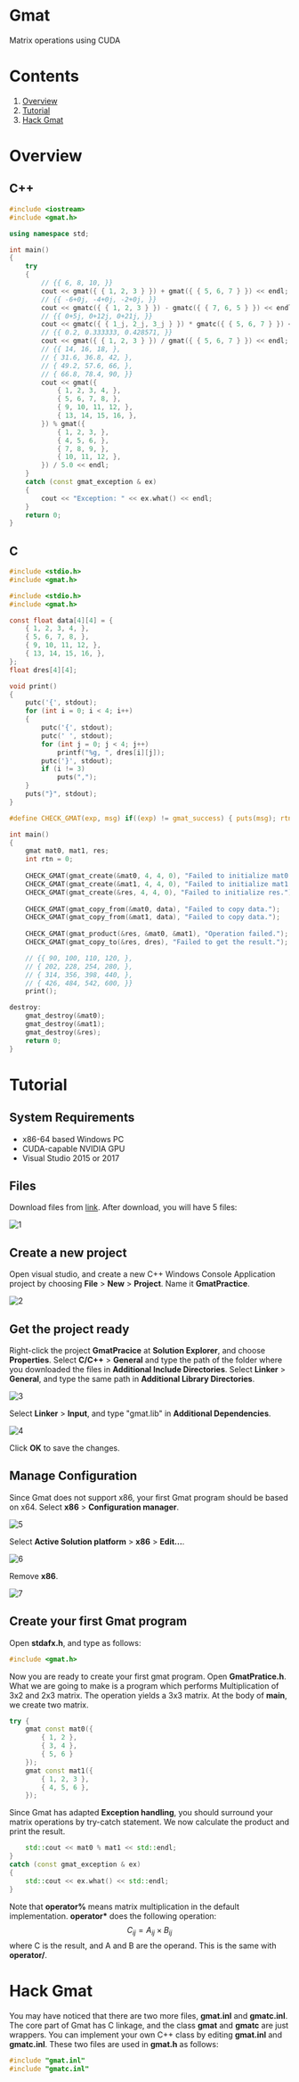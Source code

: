 # Gmat

Matrix operations using CUDA



# Contents

1. [Overview](#overview)
2. [Tutorial](#tutorial)
3. [Hack Gmat](#hack-gmat)

# Overview

## C++

```c++
#include <iostream>
#include <gmat.h>

using namespace std;

int main()
{
	try
    {	
        // {{ 6, 8, 10, }}
        cout << gmat({ { 1, 2, 3 } }) + gmat({ { 5, 6, 7 } }) << endl;
        // {{ -6+0j, -4+0j, -2+0j, }}
        cout << gmatc({ { 1, 2, 3 } }) - gmatc({ { 7, 6, 5 } }) << endl;
        // {{ 0+5j, 0+12j, 0+21j, }}
        cout << gmatc({ { 1_j, 2_j, 3_j } }) * gmatc({ { 5, 6, 7 } }) << endl;
        // {{ 0.2, 0.333333, 0.428571, }}
        cout << gmat({ { 1, 2, 3 } }) / gmat({ { 5, 6, 7 } }) << endl;
        // {{ 14, 16, 18, },
        // { 31.6, 36.8, 42, },
        // { 49.2, 57.6, 66, },
        // { 66.8, 78.4, 90, }}
        cout << gmat({
            { 1, 2, 3, 4, },
            { 5, 6, 7, 8, },
            { 9, 10, 11, 12, },
            { 13, 14, 15, 16, },
        }) % gmat({
            { 1, 2, 3, },
            { 4, 5, 6, },
            { 7, 8, 9, },
            { 10, 11, 12, },
        }) / 5.0 << endl;
    }
    catch (const gmat_exception & ex)
    {
        cout << "Exception: " << ex.what() << endl;
    }
    return 0;
}
```

## C

```c
#include <stdio.h>
#include <gmat.h>

#include <stdio.h>
#include <gmat.h>

const float data[4][4] = {
	{ 1, 2, 3, 4, },
	{ 5, 6, 7, 8, },
	{ 9, 10, 11, 12, },
	{ 13, 14, 15, 16, },
};
float dres[4][4];

void print()
{
	putc('{', stdout);
	for (int i = 0; i < 4; i++)
	{
		putc('{', stdout);
		putc(' ', stdout);
		for (int j = 0; j < 4; j++)
			printf("%g, ", dres[i][j]);
		putc('}', stdout);
		if (i != 3)
			puts(",");
	}
	puts("}", stdout);
}

#define CHECK_GMAT(exp, msg) if((exp) != gmat_success) { puts(msg); rtn = 1; goto destroy; }

int main()
{
	gmat mat0, mat1, res;
	int rtn = 0;
	
	CHECK_GMAT(gmat_create(&mat0, 4, 4, 0), "Failed to initialize mat0.");
	CHECK_GMAT(gmat_create(&mat1, 4, 4, 0), "Failed to initialize mat1.");
	CHECK_GMAT(gmat_create(&res, 4, 4, 0), "Failed to initialize res.");
	
	CHECK_GMAT(gmat_copy_from(&mat0, data), "Failed to copy data.");
	CHECK_GMAT(gmat_copy_from(&mat1, data), "Failed to copy data.");
	
	CHECK_GMAT(gmat_product(&res, &mat0, &mat1), "Operation failed.");
	CHECK_GMAT(gmat_copy_to(&res, dres), "Failed to get the result.");

    // {{ 90, 100, 110, 120, },
	// { 202, 228, 254, 280, },
	// { 314, 356, 398, 440, },
	// { 426, 484, 542, 600, }}
	print();

destroy:
	gmat_destroy(&mat0);
	gmat_destroy(&mat1);
	gmat_destroy(&res);
	return 0;
}
```



# Tutorial

## System Requirements

* x86-64 based Windows PC
* CUDA-capable NVIDIA GPU
* Visual Studio 2015 or 2017

## Files

Download files from [link](https://github.com/paxbun/gmat/releases). After download, you will have 5 files:

![1](1.png)

## Create a new project

Open visual studio, and create a new C++ Windows Console Application project by choosing **File** > **New** > **Project**. Name it **GmatPractice**.

![2](2.png)

## Get the project ready

Right-click the project **GmatPracice** at **Solution Explorer**, and choose **Properties**. Select **C/C++** > **General** and type the path of the folder where you downloaded the files in **Additional Include Directories**. Select **Linker** > **General**, and type the same path in **Additional Library Directories**.

![3](3.png)

Select **Linker** > **Input**, and type "gmat.lib" in **Additional Dependencies**.

![4](4.png)

Click **OK** to save the changes.

## Manage Configuration

Since Gmat does not support x86, your first Gmat program should be based on x64. Select **x86** > **Configuration manager**.

![5](5.png)

Select **Active Solution platform** > **x86** > **Edit...**.

![6](6.png)

Remove **x86**.

![7](7.png)

## Create your first Gmat program

Open **stdafx.h**, and type as follows:
```c++
#include <gmat.h>
```
Now you are ready to create your first gmat program. Open **GmatPratice.h**. What we are going to make is a program which performs Multiplication of 3x2 and 2x3 matrix. The operation yields a 3x3 matrix. At the body of **main**, we create two matrix.
```c++
try {
    gmat const mat0({
        { 1, 2 },
        { 3, 4 },
        { 5, 6 }
    });
    gmat const mat1({
        { 1, 2, 3 },
        { 4, 5, 6 },
    });
```
Since Gmat has adapted **Exception handling**, you should surround your matrix operations by try-catch statement. We now calculate the product and print the result.
```c++
    std::cout << mat0 % mat1 << std::endl;
}
catch (const gmat_exception & ex)
{
    std::cout << ex.what() << std::endl;
}
```
Note that **operator\%** means matrix multiplication in the default implementation. **operator\*** does the following operation:
$$
    C_{ij} = A_{ij} \times B_{ij}
$$
where C is the result, and A and B are the operand. This is the same with **operator\/**.


# Hack Gmat

You may have noticed that there are two more files, **gmat.inl** and **gmatc.inl**. The core part of Gmat has C linkage, and the class **gmat** and **gmatc** are just wrappers. You can implement your own C++ class by editing **gmat.inl** and **gmatc.inl**. These two files are used in **gmat.h** as follows:
```c++
#include "gmat.inl"
#include "gmatc.inl"
```
